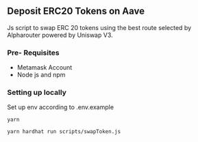 ## Deposit ERC20 Tokens on Aave

Js script to swap ERC 20 tokens using the best route selected by Alpharouter powered by Uniswap V3.

### Pre- Requisites

- Metamask Account
- Node js and npm

### Setting up locally 

Set up env according to .env.example

```shell
yarn

yarn hardhat run scripts/swapToken.js
```







